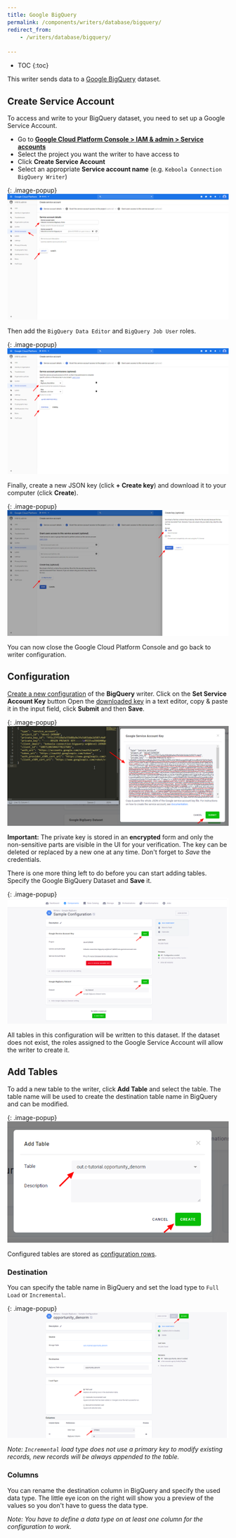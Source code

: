 ```yaml
---
title: Google BigQuery
permalink: /components/writers/database/bigquery/
redirect_from:
    - /writers/database/bigquery/

---
```


* TOC
{:toc}

This writer sends data to a [Google BigQuery](https://cloud.google.com/bigquery/) dataset.

## Create Service Account
To access and write to your BigQuery dataset, you need to set up a Google Service Account. 

- Go to [**Google Cloud Platform Console > IAM & admin > Service accounts**](https://console.cloud.google.com/iam-admin/serviceaccounts)
- Select the project you want the writer to have access to
- Click **Create Service Account**
- Select an appropriate **Service account name** (e.g. `Keboola Connection BigQuery Writer`)

{: .image-popup}
![Screenshot - Create service account](/components/writers/database/bigquery/google-1.png)

Then add the `BigQuery Data Editor` and `BigQuery Job User` roles.

{: .image-popup}
![Screenshot - Create service account](/components/writers/database/bigquery/google-2.png)

Finally, create a new JSON key (click **+ Create key**) and download it to your computer (click **Create**).

{: .image-popup}
![Screenshot - Create service account](/components/writers/database/bigquery/google-3.png)

You can now close the Google Cloud Platform Console and go back to writer configuration.

## Configuration
[Create a new configuration](/components/#creating-component-configuration) of the **BigQuery** writer.
Click on the **Set Service Account Key** button
Open the [downloaded key](#create-service-account) in a text editor, copy & paste it in the input field, click **Submit** and then **Save**. 

{: .image-popup}
![Screenshot - Copy & Paste Service Account Key](/components/writers/database/bigquery/bigquery-1.png)

**Important:** The private key is stored in an **encrypted** form and only the non-sensitive parts are visible in the UI for your verification. 
The key can be deleted or replaced by a new one at any time. Don't forget to *Save* the credentials.

There is one more thing left to do before you can start adding tables. Specify the Google BigQuery Dataset and **Save** it.

{: .image-popup}
![Screenshot - BigQuery Dataset](/components/writers/database/bigquery/bigquery-2.png)

All tables in this configuration will be written to this dataset. 
If the dataset does not exist, the roles assigned to the Google Service Account will allow the writer to create it.

## Add Tables
To add a new table to the writer, click **Add Table** and select the table. 
The table name will be used to create the destination table name in BigQuery and can be modified.

{: .image-popup}
![Screenshot - Add Table](/components/writers/database/bigquery/bigquery-3.png)

Configured tables are stored as [configuration rows](/components/#configuration-rows).

### Destination
You can specify the table name in BigQuery and set the load type to `Full Load` or `Incremental`. 

{: .image-popup}
![Screenshot - Table Detail](/components/writers/database/bigquery/bigquery-4.png)

*Note: `Incremental` load type does not use a primary key to modify existing records, new records will be always appended to the table.*

### Columns
You can rename the destination column in BigQuery and specify the used data type. 
The little eye icon on the right will show you a preview of the values so you don't have to guess the data type. 

*Note: You have to define a data type on at least one column for the configuration to work.* 
